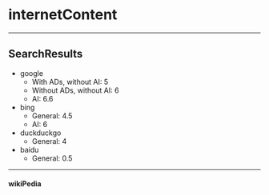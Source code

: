 # internetContent
---
## SearchResults
- google
  - With ADs, without AI: 5
  - Without ADs, without AI: 6
  - AI: 6.6
- bing
  -  General: 4.5
  - AI: 6
- duckduckgo
  - General: 4
- baidu
  - General: 0.5
---
#### wikiPedia
